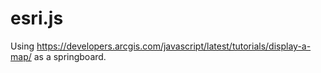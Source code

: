 # esri.js
Using https://developers.arcgis.com/javascript/latest/tutorials/display-a-map/ as a springboard.
